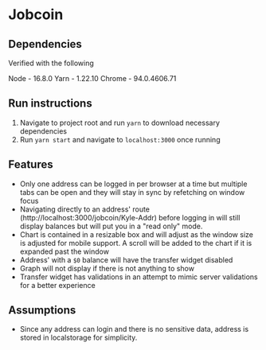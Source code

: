# Jobcoin

## Dependencies

Verified with the following

Node - 16.8.0
Yarn - 1.22.10
Chrome - 94.0.4606.71

## Run instructions

1. Navigate to project root and run `yarn` to download necessary dependencies
2. Run `yarn start` and navigate to `localhost:3000` once running

## Features

- Only one address can be logged in per browser at a time but multiple tabs can be open and they will stay in sync by refetching on window focus
- Navigating directly to an address' route (http://localhost:3000/jobcoin/Kyle-Addr) before logging in will still display balances but will put you in a "read only" mode.
- Chart is contained in a resizable box and will adjust as the window size is adjusted for mobile support. A scroll will be added to the chart if it is expanded past the window
- Address' with a `$0` balance will have the transfer widget disabled
- Graph will not display if there is not anything to show
- Transfer widget has validations in an attempt to mimic server validations for a better experience

## Assumptions

- Since any address can login and there is no sensitive data, address is stored in localstorage for simplicity.
